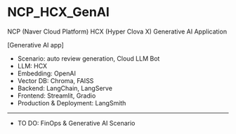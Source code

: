 # NCP_HCX_GenAI
NCP (Naver Cloud Platform) HCX (Hyper Clova X) Generative AI Application

[Generative AI app]
- Scenario: auto review generation, Cloud LLM Bot
- LLM: HCX
- Embedding: OpenAI
- Vector DB: Chroma, FAISS
- Backend: LangChain, LangServe
- Frontend: Streamlit, Gradio
- Production & Deployment: LangSmith
-----
- TO DO: FinOps & Generative AI Scenario
